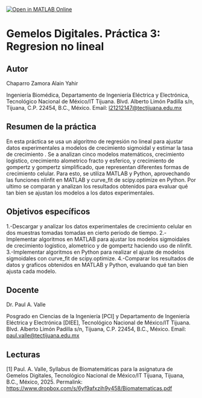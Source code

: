 [![Open in MATLAB Online](https://www.mathworks.com/images/responsive/global/open-in-matlab-online.svg)](https://matlab.mathworks.com/open/github/v1?repo=ChaparroAlain/GemelosDigitales_Practica3_RegresionNoLineal_Chaparro21212147)

# Gemelos Digitales. Práctica 3: Regresion no lineal

## Autor
Chaparro Zamora Alain Yahir

Ingeniería Biomédica, Departamento de Ingeniería Eléctrica y Electrónica, Tecnológico Nacional de México/IT Tijuana. Blvd. Alberto Limón Padilla s/n, Tijuana, C.P. 22454, B.C., México. Email: l21212147@tectijuana.edu.mx

## Resumen de la práctica
En esta práctica se usa un algoritmo de regresión no lineal para ajustar datos experimentales a modelos de crecimiento sigmoidal y estimar la tasa de crecimiento . Se a analizan cinco modelos matemáticos, crecimiento logistico, crecimiento alometrico fracto y esferico, y crecimiento de gompertz y gompertz simplificado, que representan diferentes formas de crecimiento celular. Para esto, se utiliza MATLAB y Python, aprovechando las funciones nlinfit en MATLAB y curve_fit de scipy.optimize en Python. Por ultimo se comparan y analizan los resultados obtenidos para evaluar qué tan bien se ajustan los modelos a los datos experimentales.

## Objetivos específicos
1.-Descargar y analizar los datos experimentales de crecimiento celular en dos muestras tomadas tomadas en cierto periodo de tiempo.
2.-Implementar algoritmos en MATLAB para ajustar los modelos sigmoidales de crecimiento logistico, alometrico y de gompertz haciendo uso de nlinfit.
3.-Implementar algoritmos en Python para realizar el ajuste de modelos sigmoidales con curve_fit de scipy.optimize.
4.-Comparar los resultados de datos y graficos obtenidos en MATLAB y Python, evaluando qué tan bien ajusta cada modelo.

## Docente
Dr. Paul A. Valle

Posgrado en Ciencias de la Ingeniería [PCI] y Departamento de Ingeniería Eléctrica y Electrónica [DIEE], Tecnológico Nacional de México/IT Tijuana. Blvd. Alberto Limón Padilla s/n, Tijuana, C.P. 22454, B.C., México. Email: paul.valle@tectijuana.edu.mx

## Lecturas
[1] Paul. A. Valle, Syllabus de Biomatemáticas para la asignatura de Gemelos Digitales, Tecnológico Nacional de México/IT Tijuana, Tijuana, B.C., México, 2025. Permalink: https://www.dropbox.com/s/6yf9afxzih9y458/Biomatematicas.pdf


